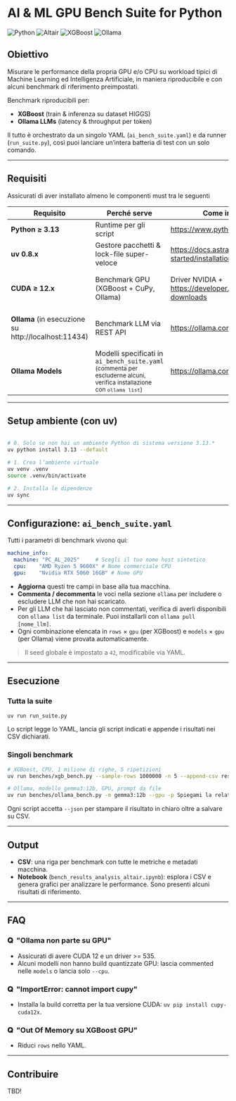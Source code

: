 # AI & ML GPU Bench Suite for Python 

![Python](https://img.shields.io/badge/python-3.13-blue)
![Altair](https://img.shields.io/badge/Altair-5.5-green)
![XGBoost](https://img.shields.io/badge/XGBoost-3.0-orange)
![Ollama](https://img.shields.io/badge/Ollama-0.9-purple)

## Obiettivo
Misurare le performance della propria GPU e/o CPU su workload tipici di Machine Learning ed Intelligenza Artificiale, in maniera riproducibile e con alcuni benchmark di riferimento preimpostati.

Benchmark riproducibili per:

- **XGBoost** (train & inferenza su dataset HIGGS)
- **Ollama LLMs** (latency & throughput per token)

Il tutto è orchestrato da un singolo YAML (`ai_bench_suite.yaml`) e da runner (`run_suite.py`), così puoi lanciare un’intera batteria di test con un solo comando.

---

## Requisiti

Assicurati di aver installato almeno le componenti must tra le seguenti

| Requisito                  | Perché serve                                       | Come installare                                                                                                   | Necessario? |
|----------------------------|----------------------------------------------------|-------------------------------------------------------------------------------------------------------------------|-------------|
| **Python ≥ 3.13**          | Runtime per gli script                             | <https://www.python.org/>                                                                                         | **Must**    |
| **uv 0.8.x**                     | Gestore pacchetti & lock-file super-veloce         | <https://docs.astral.sh/uv/getting-started/installation/>                                                         | **Must**    |
| **CUDA ≥ 12.x**            | Benchmark GPU (XGBoost + CuPy, Ollama)             | Driver NVIDIA + <https://developer.nvidia.com/cuda-downloads>                                                     | **Optional**<br><sub>(solo se nel YAML è selezionata una GPU)</sub> |
| **Ollama** (in esecuzione su http://localhost:11434) | Benchmark LLM via REST API                         | <https://ollama.com/download>                                                                                     | **Optional**<br><sub>(solo se si vogliono testare gli LLM)</sub> |
| **Ollama Models**          | Modelli specificati in `ai_bench_suite.yaml`<br><sub>(commenta per escluderne alcuni, verifica installazione con `ollama list`)</sub> | <https://ollama.com/library>                                                                                     | **Optional**<br><sub>(solo se si vogliono testare gli LLM)</sub> |

---

## Setup ambiente (con uv)

```bash

# 0. Solo se non hai un ambiente Python di sistema versione 3.13.*
uv python install 3.13 --default

# 1. Crea l’ambiente virtuale
uv venv .venv
source .venv/bin/activate

# 2. Installa le dipendenze
uv sync
```

---

## Configurazione: `ai_bench_suite.yaml`

Tutti i parametri di benchmark vivono qui:

```yaml
machine_info:
  machine: "PC_AL_2025"     # Scegli il tuo nome host sintetico
  cpu:    "AMD Ryzen 5 9600X" # Nome commerciale CPU
  gpu:    "Nvidia RTX 5060 16GB" # Nome GPU
```

- **Aggiorna** questi tre campi in base alla tua macchina.
- **Commenta / decommenta** le voci nella sezione ``ollama`` per includere o escludere LLM che non hai scaricato.
- Per gli LLM che hai lasciato non commentati, verifica di averli disponibili con ``ollama list`` da terminale. Puoi installarli con ``ollama pull [nome_llm]``.
- Ogni combinazione elencata in `rows` × `gpu` (per XGBoost) e `models` × `gpu` (per Ollama) viene provata automaticamente.

> Il seed globale è impostato a `42`, modificabile via YAML.

---

## Esecuzione

### Tutta la suite

```bash
uv run run_suite.py
```

Lo script legge lo YAML, lancia gli script indicati e appende i risultati nei CSV dichiarati.

### Singoli benchmark

```bash
# XGBoost, CPU, 1 milione di righe, 5 ripetizioni
uv run benches/xgb_bench.py --sample-rows 1000000 -n 5 --append-csv results/xgb.csv

# Ollama, modello gemma3:12b, GPU, prompt da file
uv run benches/ollama_bench.py -m gemma3:12b --gpu -p Spiegami la relatività --append-csv results/ollama.csv
```

Ogni script accetta `--json` per stampare il risultato in chiaro oltre a salvare su CSV.

---

## Output

- **CSV**: una riga per benchmark con tutte le metriche e metadati macchina.
- **Notebook** (`bench_results_analysis_altair.ipynb`): esplora i CSV e genera grafici per analizzare le performance. Sono presenti alcuni risultati di riferimento.

---

## FAQ

### 𝐐  "Ollama non parte su GPU"

- Assicurati di avere CUDA 12 e un driver >= 535.
- Alcuni modelli non hanno build quantizzate GPU: lascia commented nelle `models` o lancia solo `--cpu`.

### 𝐐  "ImportError: cannot import cupy"

- Installa la build corretta per la tua versione CUDA: `uv pip install cupy-cuda12x`.

### 𝐐  "Out Of Memory su XGBoost GPU"

- Riduci `rows` nello YAML.

---

## Contribuire

TBD!

